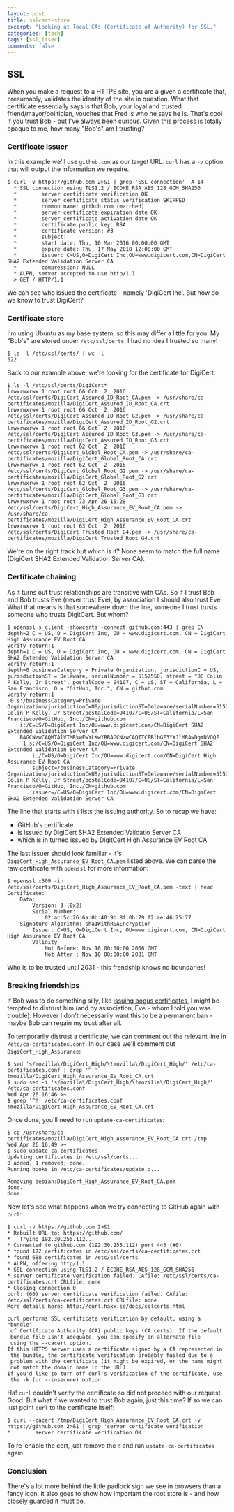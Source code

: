 ```yaml
---
layout: post
title: sslcert-store
excerpt: "Looking at local CAs (Certificate of Authority) for SSL."
categories: [tech]
tags: [ssl,itsec]
comments: false
---
```


## SSL

When you make a request to a HTTPS site, you are a given a certificate that, presumably, validates the identity of the site in question. What that certificate essentially says is that Bob, your loyal and trusted friend/mayor/politician, vouches that Fred is who he says he is. That's cool if you trust Bob - but I've always been curious. Given this process is totally opaque to me, how many "Bob's" am I trusting?

### Certificate issuer

In this example we'll use `github.com` as our target URL. `curl` has a `-v` option that will output the information we require.

~~~ shell
$ curl -v https://github.com 2>&1 | grep 'SSL connection' -A 14
  * SSL connection using TLS1.2 / ECDHE_RSA_AES_128_GCM_SHA256
  *        server certificate verification OK
  *        server certificate status verification SKIPPED
  *        common name: github.com (matched)
  *        server certificate expiration date OK
  *        server certificate activation date OK
  *        certificate public key: RSA
  *        certificate version: #3
  *        subject:
  *        start date: Thu, 10 Mar 2016 00:00:00 GMT
  *        expire date: Thu, 17 May 2018 12:00:00 GMT
  *        issuer: C=US,O=DigiCert Inc,OU=www.digicert.com,CN=DigiCert SHA2 Extended Validation Server CA
  *        compression: NULL
  * ALPN, server accepted to use http/1.1
  > GET / HTTP/1.1
~~~

We can see who issued the certificate - namely 'DigiCert Inc'. But how do we know to trust DigiCert?

### Certificate store

I'm using Ubuntu as my base system, so this may differ a little for you. My "Bob's" are stored under `/etc/ssl/certs`. I had no idea I trusted so many!

~~~ shell
$ ls -l /etc/ssl/certs/ | wc -l
522
~~~

Back to our example above, we're looking for the certificate for DigiCert.

~~~ shell
$ ls -l /etc/ssl/certs/DigiCert*
lrwxrwxrwx 1 root root 66 Oct  2  2016 /etc/ssl/certs/DigiCert_Assured_ID_Root_CA.pem -> /usr/share/ca-certificates/mozilla/DigiCert_Assured_ID_Root_CA.crt
lrwxrwxrwx 1 root root 66 Oct  2  2016 /etc/ssl/certs/DigiCert_Assured_ID_Root_G2.pem -> /usr/share/ca-certificates/mozilla/DigiCert_Assured_ID_Root_G2.crt
lrwxrwxrwx 1 root root 66 Oct  2  2016 /etc/ssl/certs/DigiCert_Assured_ID_Root_G3.pem -> /usr/share/ca-certificates/mozilla/DigiCert_Assured_ID_Root_G3.crt
lrwxrwxrwx 1 root root 62 Oct  2  2016 /etc/ssl/certs/DigiCert_Global_Root_CA.pem -> /usr/share/ca-certificates/mozilla/DigiCert_Global_Root_CA.crt
lrwxrwxrwx 1 root root 62 Oct  2  2016 /etc/ssl/certs/DigiCert_Global_Root_G2.pem -> /usr/share/ca-certificates/mozilla/DigiCert_Global_Root_G2.crt
lrwxrwxrwx 1 root root 62 Oct  2  2016 /etc/ssl/certs/DigiCert_Global_Root_G3.pem -> /usr/share/ca-certificates/mozilla/DigiCert_Global_Root_G3.crt
lrwxrwxrwx 1 root root 73 Apr 26 15:28 /etc/ssl/certs/DigiCert_High_Assurance_EV_Root_CA.pem -> /usr/share/ca-certificates/mozilla/DigiCert_High_Assurance_EV_Root_CA.crt
lrwxrwxrwx 1 root root 63 Oct  2  2016 /etc/ssl/certs/DigiCert_Trusted_Root_G4.pem -> /usr/share/ca-certificates/mozilla/DigiCert_Trusted_Root_G4.crt
~~~

We're on the right track but which is it? None seem to match the full name (DigiCert SHA2 Extended Validation Server CA).

### Certificate chaining

As it turns out trust relationships are transitive with CAs. So if I trust Bob and Bob trusts Eve (never trust Eve), by association I should also trust Eve. What that means is that somewhere down the line, someone I trust trusts someone who trusts DigitCert. But whom?

~~~ shell
$ openssl s_client -showcerts -connect github.com:443 | grep CN
depth=2 C = US, O = DigiCert Inc, OU = www.digicert.com, CN = DigiCert High Assurance EV Root CA
verify return:1
depth=1 C = US, O = DigiCert Inc, OU = www.digicert.com, CN = DigiCert SHA2 Extended Validation Server CA
verify return:1
depth=0 businessCategory = Private Organization, jurisdictionC = US, jurisdictionST = Delaware, serialNumber = 5157550, street = "88 Colin P Kelly, Jr Street", postalCode = 94107, C = US, ST = California, L = San Francisco, O = "GitHub, Inc.", CN = github.com
verify return:1
 0 s:/businessCategory=Private Organization/jurisdictionC=US/jurisdictionST=Delaware/serialNumber=5157550/street=88 Colin P Kelly, Jr Street/postalCode=94107/C=US/ST=California/L=San Francisco/O=GitHub, Inc./CN=github.com
    i:/C=US/O=DigiCert Inc/OU=www.digicert.com/CN=DigiCert SHA2 Extended Validation Server CA
    BAGCNzwCAQMTAlVTMRkwFwYLKwYBBAGCNzwCAQITCERlbGF3YXJlMRAwDgYDVQQF
     1 s:/C=US/O=DigiCert Inc/OU=www.digicert.com/CN=DigiCert SHA2 Extended Validation Server CA
        i:/C=US/O=DigiCert Inc/OU=www.digicert.com/CN=DigiCert High Assurance EV Root CA
        subject=/businessCategory=Private Organization/jurisdictionC=US/jurisdictionST=Delaware/serialNumber=5157550/street=88 Colin P Kelly, Jr Street/postalCode=94107/C=US/ST=California/L=San Francisco/O=GitHub, Inc./CN=github.com
        issuer=/C=US/O=DigiCert Inc/OU=www.digicert.com/CN=DigiCert SHA2 Extended Validation Server CA
~~~

The line that starts with `i` lists the issuing authority. So to recap we have:

 * GitHub's certificate
 * is issued by DigiCert SHA2 Extended Validatio Server CA
 * which is in turned issued by DigitCert High Assurance EV Root CA

The last issuer should look familiar - it's `DigiCert_High_Assurance_EV_Root_CA.pem` listed above. We can parse the raw certificate with `openssl` for more information:

~~~ shell
$ openssl x509 -in /etc/ssl/certs/DigiCert_High_Assurance_EV_Root_CA.pem -text | head
Certificate:
    Data:
        Version: 3 (0x2)
        Serial Number:
            02:ac:5c:26:6a:0b:40:9b:8f:0b:79:f2:ae:46:25:77
    Signature Algorithm: sha1WithRSAEncryption
        Issuer: C=US, O=DigiCert Inc, OU=www.digicert.com, CN=DigiCert High Assurance EV Root CA
        Validity
            Not Before: Nov 10 00:00:00 2006 GMT
            Not After : Nov 10 00:00:00 2031 GMT
~~~

Who is to be trusted until 2031 - this frendship knows no boundaries!

### Breaking friendships

If Bob was to do something silly, like [issuing bogus certificates](https://arstechnica.com/security/2017/03/google-takes-symantec-to-the-woodshed-for-mis-issuing-30000-https-certs/), I might be tempted to distrust him (and by association, Eve - whom I told you was trouble). However I don't necessarily want this to be a permanent ban - maybe Bob can regain my trust after all.

To temporarily distrust a certificate, we can comment out the relevant line in `/etc/ca-certificates.conf`. In our case we'll comment out `DigiCert_High_Assurance`:

~~~ shell
$ sed 's/mozilla\/DigiCert_High/\!mozilla\/DigiCert_High/' /etc/ca-certificates.conf | grep '^!'
!mozilla/DigiCert_High_Assurance_EV_Root_CA.crt
$ sudo sed -i 's/mozilla\/DigiCert_High/\!mozilla\/DigiCert_High/' /etc/ca-certificates.conf
Wed Apr 26 16:46 >~
$ grep '^!' /etc/ca-certificates.conf
!mozilla/DigiCert_High_Assurance_EV_Root_CA.crt
~~~

Once done, you'll need to run `update-ca-certificates`:

~~~ shell
$ cp /usr/share/ca-certificates/mozilla/DigiCert_High_Assurance_EV_Root_CA.crt /tmp
Wed Apr 26 16:49 >~
$ sudo update-ca-certificates
Updating certificates in /etc/ssl/certs...
0 added, 1 removed; done.
Running hooks in /etc/ca-certificates/update.d...

Removing debian:DigiCert_High_Assurance_EV_Root_CA.pem
done.
done.
~~~

Now let's see what happens when we try connecting to GitHub again with `curl`:

~~~ shell
$ curl -v https://github.com 2>&1
* Rebuilt URL to: https://github.com/
*   Trying 192.30.255.112...
* Connected to github.com (192.30.255.112) port 443 (#0)
* found 172 certificates in /etc/ssl/certs/ca-certificates.crt
* found 688 certificates in /etc/ssl/certs
* ALPN, offering http/1.1
* SSL connection using TLS1.2 / ECDHE_RSA_AES_128_GCM_SHA256
* server certificate verification failed. CAfile: /etc/ssl/certs/ca-certificates.crt CRLfile: none
* Closing connection 0
curl: (60) server certificate verification failed. CAfile: /etc/ssl/certs/ca-certificates.crt CRLfile: none
More details here: http://curl.haxx.se/docs/sslcerts.html

curl performs SSL certificate verification by default, using a "bundle"
 of Certificate Authority (CA) public keys (CA certs). If the default
 bundle file isn't adequate, you can specify an alternate file
 using the --cacert option.
If this HTTPS server uses a certificate signed by a CA represented in
 the bundle, the certificate verification probably failed due to a
 problem with the certificate (it might be expired, or the name might
 not match the domain name in the URL).
If you'd like to turn off curl's verification of the certificate, use
 the -k (or --insecure) option.
~~~

Ha! `curl` couldn't verify the certificate so did not proceed with our request. Good. But what if we wanted to trust Bob again, just this time? If so we can just point `curl` to the certificate itself:

~~~ shell
$ curl --cacert /tmp/DigiCert_High_Assurance_EV_Root_CA.crt -v https://github.com 2>&1 | grep 'server certificate verification'
*        server certificate verification OK
~~~

To re-enable the cert, just remove the `!` and run `update-ca-certificates` again.

### Conclusion

There's a lot more behind the little padlock sign we see in browsers than a fancy icon. It also goes to show how important the root store is - and how closely guarded it must be.
